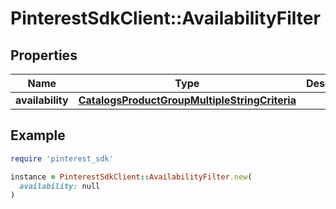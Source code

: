 # PinterestSdkClient::AvailabilityFilter

## Properties

| Name | Type | Description | Notes |
| ---- | ---- | ----------- | ----- |
| **availability** | [**CatalogsProductGroupMultipleStringCriteria**](.md) |  |  |

## Example

```ruby
require 'pinterest_sdk'

instance = PinterestSdkClient::AvailabilityFilter.new(
  availability: null
)
```

